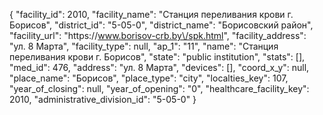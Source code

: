 {
    "facility_id": 2010,
    "facility_name": "Станция переливания крови г. Борисов",
    "district_id": "5-05-0",
    "district_name": "Борисовский район",
    "facility_url": "https:\/\/www.borisov-crb.by\/spk.html",
    "facility_address": "ул. 8 Марта",
    "facility_type": null,
    "ap_1": "11",
    "name": "Станция переливания крови г. Борисов",
    "state": "public institution",
    "stats": [],
    "med_id": 476,
    "address": "ул. 8 Марта",
    "devices": [],
    "coord_x_y": null,
    "place_name": "Борисов",
    "place_type": "city",
    "localties_key": 107,
    "year_of_closing": null,
    "year_of_opening": "0",
    "healthcare_facility_key": 2010,
    "administrative_division_id": "5-05-0"
}